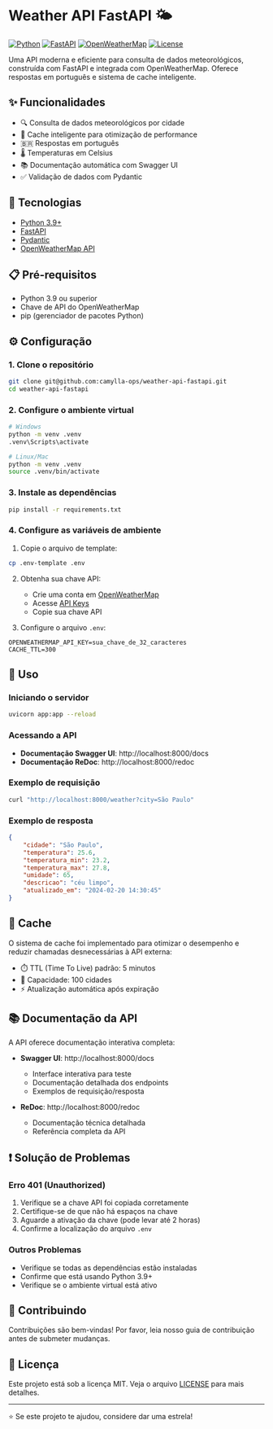 # Weather API FastAPI 🌤️

[![Python](https://img.shields.io/badge/Python-3.9+-blue.svg)](https://www.python.org/downloads/)
[![FastAPI](https://img.shields.io/badge/FastAPI-0.109.2-green.svg)](https://fastapi.tiangolo.com/)
[![OpenWeatherMap](https://img.shields.io/badge/OpenWeatherMap-API-orange.svg)](https://openweathermap.org/api)
[![License](https://img.shields.io/badge/license-MIT-blue.svg)](LICENSE)

Uma API moderna e eficiente para consulta de dados meteorológicos, construída com FastAPI e integrada com OpenWeatherMap. Oferece respostas em português e sistema de cache inteligente.

## ✨ Funcionalidades

- 🔍 Consulta de dados meteorológicos por cidade
- 🚀 Cache inteligente para otimização de performance
- 🇧🇷 Respostas em português
- 🌡️ Temperaturas em Celsius
- 📚 Documentação automática com Swagger UI
- ✅ Validação de dados com Pydantic

## 🚀 Tecnologias

- [Python 3.9+](https://www.python.org/)
- [FastAPI](https://fastapi.tiangolo.com/)
- [Pydantic](https://pydantic-docs.helpmanual.io/)
- [OpenWeatherMap API](https://openweathermap.org/api)

## 📋 Pré-requisitos

- Python 3.9 ou superior
- Chave de API do OpenWeatherMap
- pip (gerenciador de pacotes Python)

## ⚙️ Configuração

### 1. Clone o repositório
```bash
git clone git@github.com:camylla-ops/weather-api-fastapi.git
cd weather-api-fastapi
```

### 2. Configure o ambiente virtual
```bash
# Windows
python -m venv .venv
.venv\Scripts\activate

# Linux/Mac
python -m venv .venv
source .venv/bin/activate
```

### 3. Instale as dependências
```bash
pip install -r requirements.txt
```

### 4. Configure as variáveis de ambiente
1. Copie o arquivo de template:
```bash
cp .env-template .env
```

2. Obtenha sua chave API:
   - Crie uma conta em [OpenWeatherMap](https://openweathermap.org/)
   - Acesse [API Keys](https://home.openweathermap.org/api_keys)
   - Copie sua chave API

3. Configure o arquivo `.env`:
```env
OPENWEATHERMAP_API_KEY=sua_chave_de_32_caracteres
CACHE_TTL=300
```

## 🚀 Uso

### Iniciando o servidor
```bash
uvicorn app:app --reload
```

### Acessando a API
- **Documentação Swagger UI**: http://localhost:8000/docs
- **Documentação ReDoc**: http://localhost:8000/redoc

### Exemplo de requisição
```bash
curl "http://localhost:8000/weather?city=São Paulo"
```

### Exemplo de resposta
```json
{
    "cidade": "São Paulo",
    "temperatura": 25.6,
    "temperatura_min": 23.2,
    "temperatura_max": 27.8,
    "umidade": 65,
    "descricao": "céu limpo",
    "atualizado_em": "2024-02-20 14:30:45"
}
```

## 🔧 Cache

O sistema de cache foi implementado para otimizar o desempenho e reduzir chamadas desnecessárias à API externa:

- ⏱️ TTL (Time To Live) padrão: 5 minutos
- 💾 Capacidade: 100 cidades
- ⚡ Atualização automática após expiração

## 📚 Documentação da API

A API oferece documentação interativa completa:

- **Swagger UI**: http://localhost:8000/docs
  - Interface interativa para teste
  - Documentação detalhada dos endpoints
  - Exemplos de requisição/resposta

- **ReDoc**: http://localhost:8000/redoc
  - Documentação técnica detalhada
  - Referência completa da API

## ❗ Solução de Problemas

### Erro 401 (Unauthorized)
1. Verifique se a chave API foi copiada corretamente
2. Certifique-se de que não há espaços na chave
3. Aguarde a ativação da chave (pode levar até 2 horas)
4. Confirme a localização do arquivo `.env`

### Outros Problemas
- Verifique se todas as dependências estão instaladas
- Confirme que está usando Python 3.9+
- Verifique se o ambiente virtual está ativo

## 🤝 Contribuindo

Contribuições são bem-vindas! Por favor, leia nosso guia de contribuição antes de submeter mudanças.

## 📝 Licença

Este projeto está sob a licença MIT. Veja o arquivo [LICENSE](LICENSE) para mais detalhes.


---
⭐ Se este projeto te ajudou, considere dar uma estrela! 
